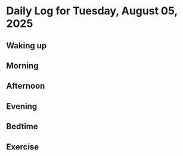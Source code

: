 # Daily Log for Tuesday, August 05, 2025

## Waking up

## Morning

## Afternoon

## Evening

## Bedtime

## Exercise
